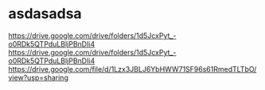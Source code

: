 # asdasadsa
https://drive.google.com/drive/folders/1d5JcxPyt_-o0RDk5QTPduLBljPBnDIi4
https://drive.google.com/drive/folders/1d5JcxPyt_-o0RDk5QTPduLBljPBnDIi4
https://drive.google.com/file/d/1Lzx3JBLJ6YbHWW71SF96s61RmedTLTbO/view?usp=sharing
